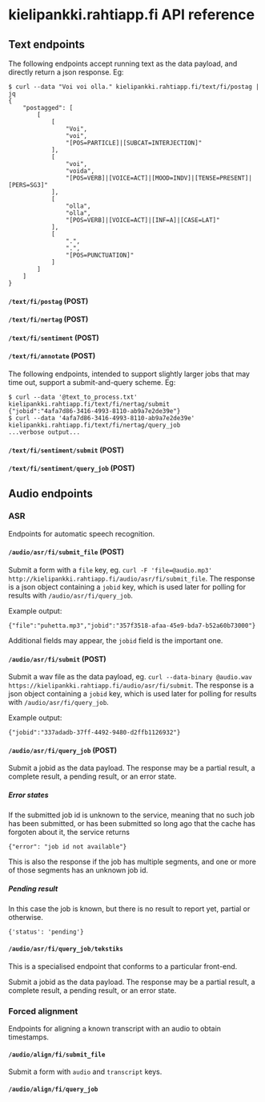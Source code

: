 # kielipankki.rahtiapp.fi API reference

## Text endpoints

The following endpoints accept running text as the data payload, and directly return a json response. Eg:

	$ curl --data "Voi voi olla." kielipankki.rahtiapp.fi/text/fi/postag | jq
	{
		"postagged": [
			[
				[
					"Voi",
					"voi",
					"[POS=PARTICLE]|[SUBCAT=INTERJECTION]"
				],
				[
					"voi",
					"voida",
					"[POS=VERB]|[VOICE=ACT]|[MOOD=INDV]|[TENSE=PRESENT]|[PERS=SG3]"
				],
				[
					"olla",
					"olla",
					"[POS=VERB]|[VOICE=ACT]|[INF=A]|[CASE=LAT]"
				],
				[
					".",
					".",
					"[POS=PUNCTUATION]"
				]
			]
		]
	}


#### `/text/fi/postag` (POST)

#### `/text/fi/nertag` (POST)

#### `/text/fi/sentiment` (POST)

#### `/text/fi/annotate` (POST)

The following endpoints, intended to support slightly larger jobs that may time out, support a submit-and-query scheme. Eg:

	$ curl --data '@text_to_process.txt' kielipankki.rahtiapp.fi/text/fi/nertag/submit
	{"jobid":"4afa7d86-3416-4993-8110-ab9a7e2de39e"}
	$ curl --data '4afa7d86-3416-4993-8110-ab9a7e2de39e' kielipankki.rahtiapp.fi/text/fi/nertag/query_job
	...verbose output...

#### `/text/fi/sentiment/submit` (POST)

#### `/text/fi/sentiment/query_job` (POST)

## Audio endpoints

### ASR

Endpoints for automatic speech recognition.

#### `/audio/asr/fi/submit_file` (POST)

Submit a form with a `file` key, eg. `curl -F 'file=@audio.mp3' http://kielipankki.rahtiapp.fi/audio/asr/fi/submit_file`. The response is a json object containing a `jobid` key, which is used later for polling for results with `/audio/asr/fi/query_job`.
  
Example output:
  
	{"file":"puhetta.mp3","jobid":"357f3518-afaa-45e9-bda7-b52a60b73000"}
  
Additional fields may appear, the `jobid` field is the important one.
  
#### `/audio/asr/fi/submit` (POST)

Submit a wav file as the data payload, eg. `curl --data-binary @audio.wav https://kielipankki.rahtiapp.fi/audio/asr/fi/submit`. The response is a json object containing a `jobid` key, which is used later for polling for results with `/audio/asr/fi/query_job`.
  
Example output:
  
	{"jobid":"337adadb-37ff-4492-9480-d2ffb1126932"}
  
#### `/audio/asr/fi/query_job` (POST)

Submit a jobid as the data payload. The response may be a partial result, a complete result, a pending result, or an error state.
  
##### Error states

If the submitted job id is unknown to the service, meaning that no such job has been submitted, or has been submitted so long ago that the cache has forgoten about it, the service returns

`{"error": "job id not available"}`

This is also the response if the job has multiple segments, and one or more of those segments has an unknown job id.

##### Pending result

In this case the job is known, but there is no result to report yet, partial or otherwise.

`{'status': 'pending'}`

#### `/audio/asr/fi/query_job/tekstiks`

This is a specialised endpoint that conforms to a particular front-end.

Submit a jobid as the data payload. The response may be a partial result, a complete result, a pending result, or an error state.

### Forced alignment

Endpoints for aligning a known transcript with an audio to obtain timestamps.

#### `/audio/align/fi/submit_file`

Submit a form with `audio` and `transcript` keys.

#### `/audio/align/fi/query_job`
